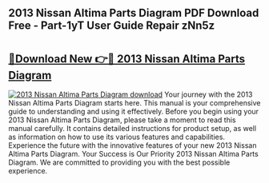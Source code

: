 ## 2013 Nissan Altima Parts Diagram PDF Download Free - Part-1yT User Guide Repair zNn5z

# <h2><a href="http://dfqjuuu.blite.top/?on=2013+Nissan+Altima+Parts+Diagram">🔗Download New 👉🔴 2013 Nissan Altima Parts Diagram</a></h2>

[![2013 Nissan Altima Parts Diagram download](https://i.imgur.com/lujVjoI.png)](http://dfqjuuu.blite.top/?on=2013+Nissan+Altima+Parts+Diagram)
Your journey with the 2013 Nissan Altima Parts Diagram starts here. This manual is your comprehensive guide to understanding and using it effectively. Before you begin using your 2013 Nissan Altima Parts Diagram, please take a moment to read this manual carefully. It contains detailed instructions for product setup, as well as information on how to use its various features and capabilities. Experience the future with the innovative features of your new 2013 Nissan Altima Parts Diagram. Your Success is Our Priority 2013 Nissan Altima Parts Diagram. We are committed to providing you with the best possible experience.
